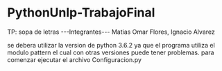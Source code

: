 # PythonUnlp-TrabajoFinal
TP: sopa de letras
---Integrantes---
Matias Omar Flores,
Ignacio Alvarez

se debera utilizar la version de python 3.6.2 ya que el programa utiliza el modulo pattern el cual con otras versiones puede tener problemas.
para comenzar ejecutar el archivo Configuracion.py
